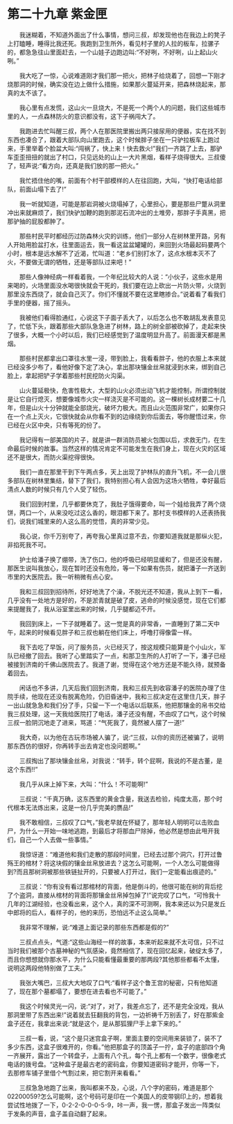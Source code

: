 # 第二十九章 紫金匣


　　我迷糊着，不知道外面出了什么事情，想问三叔，却发现他也在我边上的凳子上打瞌睡，睡得比我还死。我跑到卫生所外，看见村子里的人拉的板车，拉骡子的，都急急往山里面赶去，一个山娃子边跑边叫:“不好咧，不好咧，山上起山火咧。”

　　我大吃了一惊，心说难道刚才我们那一把火，把林子给烧着了，回想一下刚才烧那洞的时候，确实没在边上做什么措施，如果那火蔓延开来，把森林烧起来，那真的太不该了。

　　我心里有点发慌，这山火一旦烧大，不是死一个两个人的问题，我们这些城市里的人，一点森林防火的意识都没有，这下子祸闯大了。

　　我跑进去忙叫醒三叔，两个人在那医院里搬出两只接尿用的便器，实在找不到东西也凑合了，跟着大部队向山里跑去，这个时候胖子坐在一只驴拉板车上跑过来，手里举着个脸盆大叫:“闯祸了，快上来！快去救火!”我们一齐跳了上去，那驴车歪歪扭扭的就出了村口，只见远处的山上一大片黑烟，看样子烧得很大。三叔傻了，轻声说:“看方向，还真是我们放的那一把火。”

　　我忙捂住他的嘴，前面有个村干部模样的人在往回跑，大叫，“快打电话给部队，前面山塌下去了!”

　　我一听就知道，可能是那岩洞被火烧塌掉了，心里担心，要是那些尸蹩从洞里冲出来就麻烦了，我们快驴加鞭的跑到那泥石流冲出的土堆旁，那胖子手真黑，把那驴抽的屁股都肿了。

　　那些村民平时都经历过防森林火灾的训练，他们一部分人在树林里开路，另有人开始用脸盆打水，往里面运去，我一看这盆盆罐罐的，来回到火场最起码要两个小时，根本是远水解不了近渴，忙叫道：“老乡们别打水了，这点水根本灭不了火，不要做无谓的牺牲，还是等部队过来吧！”

　　那些人像神经病一样看着我，一个年纪比较大的人说：“小伙子，这些水是用来喝的，火场里面没水喝很快就会干死的，我们要在边上砍出一片防火带，火烧到那里没东西烧了，就会自己灭了。你们不懂就不要在这里瞎掺合。”说着看了看我们手里的便器，摇了摇头。

　　我被他们看得脸通红，心说这下子面子丢大了，以后怎么也不敢胡乱发表意见了，忙低下头，跟着那些大部队急急进了树林，路上的树全部被砍掉了，走起来快了很多，大概一个小时以后，我们已经感觉到了温度明显升高了。前面漫天都是黑烟。

　　那些村民都拿出口罩往水里一浸，带到脸上，我看看胖子，他的衣服上本来就已经没多少布了，看他好像下定了决心，拿出那块镶金丝帛就浸到水来，绑到自己脸上，拿起把铲子学着那些村民挖防火沟渠。

　　山火蔓延极快，危害性极大，大型的山火必须出动飞机才能控制，所谓控制就是让它自行熄灭，想要像城市火灾一样浇灭是不可能的。这一棵树长成材要二十几年，但是山火十分钟就能全部烧光，破坏力极大。而且山火范围非常广，如果你只在一个点上灭火，它很快就会从你看不到的边缘绕到你后面去，等你醒悟过来，你已经在火区中央，只有等死的份了。

　　我记得有一部美国的片子，就是讲一群消防员被火包围以后，求救无门，在生命最后时候的故事。当然这样的情况肯定不可能发生在我们身上，现在火灾的区域还不是很大，而防火渠挖得很快。

　　我们一直在那里干到下午两点多，天上出现了护林队的直升飞机，不一会儿很多部队在树林里集结，替下了我们，我特别担心有人会因为这场火牺牲，幸好最后清点人数的时候只有几个人受了轻伤。

　　我们回到村里，几乎都要休克了，我肚子饿得要命，叫一个娃给我弄了两个烧饼，两口一个，从来没吃过这么香的，眼泪都下来了。那村支书模样的人还表扬我们，说我们城里来的人这么高的觉悟，真的非常少见。

　　我心说，你千万别夸了，再夸我心里真过意不去，你要知道我就是那纵火犯，非掐死我不可。

　　护士给潘子换了绷带，洗了伤口，他的呼吸已经明显缓和了，但是还没有醒，那医生说叫我放心，现在暂时还没有危险，等一下如果有伤员，就把潘子一齐送到市里的大医院去。我一听稍微有点心安。

　　我和三叔回到招待所，好好地洗了个澡，不脱光还不知道，我从上到下一看，几乎没有一处地方是好的，不是淤青就是破了皮，逃命的时候没感觉，现在它们都来提醒我了，我从浴室里出来的时候，几乎腿都迈不开。

　　我回到床上，一下子就睡着了。这一觉是真的非常香，一直睡到了第二天中午，起来的时候看见胖子和三叔也躺在他们床上，呼噜打得像雷一样。

　　我下去吃了早饭，问了服务员，火已经灭了，按这规模只能算是个小山火，军队已经撤了回去。我听了心里踏实了一点，和那卫生所的人打听了一下，潘子已经被接到济南的千佛山医院去了。我道了谢，觉得在这个地方还是不能久待，就预备着回去。

　　闲话也不多讲，几天后我们回到济南，我和三叔先到收容潘子的医院办理了住院手续，他现在还没有脱离危险，仍旧昏迷中，我和三叔决定在这里住几天，胖子一出山就急急和我们分了手，只留一下一个电话以后联系，他把那镶金的帛书交给我三叔处理，这一天我给医院打了电话，潘子还没有醒，不由叹了口气，这个时候三叔一脸阴沉地走了进来，骂道：“气死我了，竟然被人摆了一道!”

　　我大奇，以为他在古玩市场被人骗了，说:“三叔，以你的资历还被骗了，说明那东西仿的很好，你再转手出去肯定也没问题啊。”

　　三叔掏出了那块镶金丝帛，对我说：“转手，转个屁啊，我说的不是古董，是这个东西!!”

　　我几乎从床上掉下来，大叫：“什么！不可能啊!”

　　三叔说：“千真万确，这东西里的黄金含量，我送去检验，纯度太高，那个时代根本无法炼出来，这是一份几乎完美的赝品!”

　　我不敢相信，三叔叹了口气，”我老早就在怀疑了，那年轻人明明可以击败血尸，为什么一开始一味地逃跑，到最后才将那血尸除掉，他必然是想由此甩开我们，自己一个人去做一些事情。”

　　我惊讶道：“难道他和我们走散的那段时间里，已经去过那个洞穴，打开过鲁殇王的棺材？将这块假的镶金丝帛放进去？这怎么可能啊，一个人怎么可能做得到?而且那树洞被那些铁链扯开的，只要被人打开过，我们一定能看出痕迹的。”

　　三叔说：“你有没有看过那棺材的背面，他是倒斗的，他很可能在树的背后挖了个盗洞，直接从棺材的背面将那镶金丝帛掉包掉了!”说完叹了口气，“可怜我十几年的江湖经验，也没看出来，这个人，真的深不可测啊，我本来还以为只是发丘中郎将的后人，看样子的，他的来历，恐怕远不止这么简单。”

　　我非常不理解，说:“难道上面记录的那些东西都是假的?”

　　三叔点点头，气道:“这些山海经一样的故事，本来听起来就不太可信，只不过当时我们被那个古墓神秘的气氛感染，竟然相信了，现在回忆起来，破绽太多了，而且你想想就你那水平，为什么只能看懂最重要的那两段?其他那些都看不太懂，说明这两段他特别做了工夫。”

　　我张大嘴巴，三叔大大地叹了口气:“看样子这个鲁王宫的秘密，只有他知道了，现在那个墓都塌了，要想在进去看也不可能了。”

　　我这个时候灵光一闪，说:“对了，对了，我差点忘了，还不是完全没戏，我从那洞里带了东西出来!”说着就去狂翻我的背包，一边祈祷千万别丢了，好在那紫金盒子还在，我拿出来说:“就是这个，是从那狐狸尸手上拿下来的。”

　　三叔一看，说，“这个是只迷宫盒子啊，里面主要的空间用来装锁了，装不了多少东西，这盒子很难开的，你看。”他把那盒子的顶盖子一拧，盒子的底部四个角一齐展开，露出了一个转盘子，上面有八个孔，每个孔上都有一个数字，很像老式电话的拨号盘。“这种盒子是最古老的密码盒，你要知道密码才能开，你等一下，去那修车铺子里借个气割过来，把它割开来看看。”

　　三叔急急地跑了出来，我叫都来不及，心说，八个字的密码，难道是那个02200059?怎么可能啊，这个号码可是印在一个美国人的皮带钢印上的，想着我尝试性地拨了一下，0-2-2-0-0-0-5-9，咔一声，我一愣，那盒子发出一阵类似于发条的声音，盒子盖自动翻了起来。


